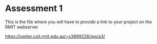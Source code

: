 # Assessment 1
This is the file where you will have to provide a link to your project on the RMIT webserver

https://jupiter.csit.rmit.edu.au/~s3899226/wp/a3/